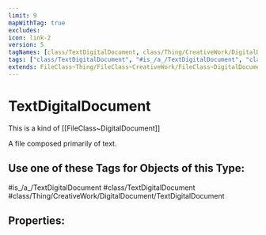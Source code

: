 ```yaml
---
limit: 9
mapWithTag: true
excludes:
icon: link-2
version: 5
tagNames: [class/TextDigitalDocument, class/Thing/CreativeWork/DigitalDocument/TextDigitalDocument, is_a_/TextDigitalDocument, schema-org/TextDigitalDocument]
tags: ["class/TextDigitalDocument", "#is_/a_/TextDigitalDocument", "class/Thing/CreativeWork/DigitalDocument/TextDigitalDocument"]
extends: FileClass~Thing/FileClass~CreativeWork/FileClass~DigitalDocument
---
```


# TextDigitalDocument
This is a kind of [[FileClass~DigitalDocument]]

A file composed primarily of text.


## Use one of these Tags for Objects of this Type:

#is_/a_/TextDigitalDocument
#class/TextDigitalDocument
#class/Thing/CreativeWork/DigitalDocument/TextDigitalDocument

## Properties:


